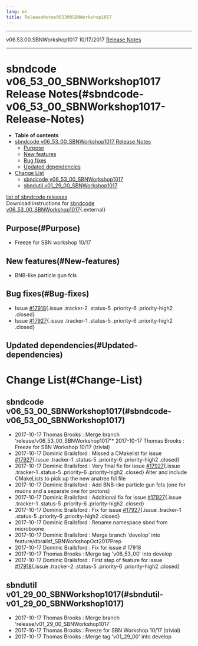 ```yaml
---
lang: en
title: ReleaseNotes065300SBNWorkshop1017
---
```


  --------------------------- ------------ -- -- ---------------------------------------------------------------------
  v06.53.00.SBNWorkshop1017   10/17/2017         [Release Notes](ReleaseNotes065300SBNWorkshop1017.html)
  --------------------------- ------------ -- -- ---------------------------------------------------------------------



sbndcode v06\_53\_00\_SBNWorkshop1017 Release Notes(#sbndcode-v06_53_00_SBNWorkshop1017-Release-Notes)
=======================================================================================================================

-   **Table of contents**
-   [sbndcode v06\_53\_00\_SBNWorkshop1017 Release
    Notes](#sbndcode-v06_53_00_SBNWorkshop1017-Release-Notes)
    -   [Purpose](#Purpose)
    -   [New features](#New-features)
    -   [Bug fixes](#Bug-fixes)
    -   [Updated dependencies](#Updated-dependencies)
-   [Change List](#Change-List)
    -   [sbndcode
        v06\_53\_00\_SBNWorkshop1017](#sbndcode-v06_53_00_SBNWorkshop1017)
    -   [sbndutil
        v01\_29\_00\_SBNWorkshop1017](#sbndutil-v01_29_00_SBNWorkshop1017)

[list of sbndcode
releases](List_of_SBND_code_releases.html)\
Download instructions for [sbndcode
v06\_53\_00\_SBNWorkshop1017](http://scisoft.fnal.gov/scisoft/bundles/sbnd/v06_53_00_SBNWorkshop1017/sbndcode-v06_53_00_SBNWorkshop1017.html){.external}



Purpose(#Purpose)
----------------------------------

-   Freeze for SBN workshop 10/17



New features(#New-features)
--------------------------------------------

-   BNB-like particle gun fcls



Bug fixes(#Bug-fixes)
--------------------------------------

-   Issue
    [\#17918](/redmine/issues/17918 "Feature: Store true neutrino ID for each neutrino and each true particle in anatree (for matching) (Closed)"){.issue
    .tracker-2 .status-5 .priority-6 .priority-high2 .closed}
-   Issue
    [\#17927](/redmine/issues/17927 "Bug: anatree fcl does not correctly store cosmic ray information for BNB + cosmic overlays (Closed)"){.issue
    .tracker-1 .status-5 .priority-6 .priority-high2 .closed}



Updated dependencies(#Updated-dependencies)
------------------------------------------------------------



Change List(#Change-List)
==========================================



sbndcode v06\_53\_00\_SBNWorkshop1017(#sbndcode-v06_53_00_SBNWorkshop1017)
-------------------------------------------------------------------------------------------

-   2017-10-17 Thomas Brooks : Merge branch
    \'release/v06\_53\_00\_SBNWorkshop1017\'\* 2017-10-17 Thomas Brooks
    : Freeze for SBN Workshop 10/17 (trivial)
-   2017-10-17 Dominic Brailsford : Missed a CMakelist for issue
    [\#17927](/redmine/issues/17927 "Bug: anatree fcl does not correctly store cosmic ray information for BNB + cosmic overlays (Closed)"){.issue
    .tracker-1 .status-5 .priority-6 .priority-high2 .closed}
-   2017-10-17 Dominic Brailsford : Very final fix for issue
    [\#17927](/redmine/issues/17927 "Bug: anatree fcl does not correctly store cosmic ray information for BNB + cosmic overlays (Closed)"){.issue
    .tracker-1 .status-5 .priority-6 .priority-high2 .closed} Alter and
    include CMakeLists to pick up the new anatree fcl file
-   2017-10-17 Dominic Brailsford : Add BNB-like particle gun fcls (one
    for muons and a separate one for protons)
-   2017-10-17 Dominic Brailsford : Additional fix for issue
    [\#17927](/redmine/issues/17927 "Bug: anatree fcl does not correctly store cosmic ray information for BNB + cosmic overlays (Closed)"){.issue
    .tracker-1 .status-5 .priority-6 .priority-high2 .closed}
-   2017-10-17 Dominic Brailsford : Fix for issue
    [\#17927](/redmine/issues/17927 "Bug: anatree fcl does not correctly store cosmic ray information for BNB + cosmic overlays (Closed)"){.issue
    .tracker-1 .status-5 .priority-6 .priority-high2 .closed}
-   2017-10-17 Dominic Brailsford : Rename namespace sbnd from
    microboone
-   2017-10-17 Dominic Brailsford : Merge branch \'develop\' into
    feature/dbrailsf\_SBNWorkshopOct2017Prep
-   2017-10-17 Dominic Brailsford : Fix for issue \# 17918
-   2017-10-17 Thomas Brooks : Merge tag \'v06\_53\_00\' into develop
-   2017-10-17 Dominic Brailsford : First step of feature for issue
    [\#17918](/redmine/issues/17918 "Feature: Store true neutrino ID for each neutrino and each true particle in anatree (for matching) (Closed)"){.issue
    .tracker-2 .status-5 .priority-6 .priority-high2 .closed}



sbndutil v01\_29\_00\_SBNWorkshop1017(#sbndutil-v01_29_00_SBNWorkshop1017)
-------------------------------------------------------------------------------------------

-   2017-10-17 Thomas Brooks : Merge branch
    \'release/v01\_29\_00\_SBNWorkshop1017\'
-   2017-10-17 Thomas Brooks : Freeze for SBN Workshop 10/17 (trivial)
-   2017-10-17 Thomas Brooks : Merge tag \'v01\_29\_00\' into develop

